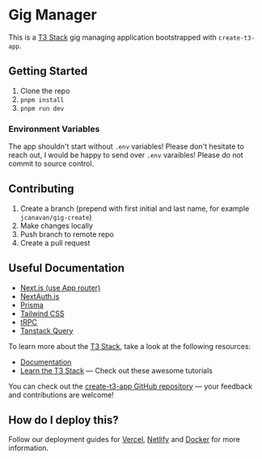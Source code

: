 # Gig Manager

This is a [T3 Stack](https://create.t3.gg/) gig managing application bootstrapped with `create-t3-app`.

## Getting Started

1. Clone the repo
2. `pnpm install`
3. `pnpm run dev`

### Environment Variables

The app shouldn't start without `.env` variables! Please don't hesitate to reach out, I would be happy to send over `.env` varaibles! Please do not commit to source control.

## Contributing

1. Create a branch (prepend with first initial and last name, for example `jcanavan/gig-create`)
2. Make changes locally
3. Push branch to remote repo
4. Create a pull request

## Useful Documentation
- [Next.js (use App router)](https://nextjs.org)
- [NextAuth.js](https://next-auth.js.org)
- [Prisma](https://prisma.io)
- [Tailwind CSS](https://tailwindcss.com)
- [tRPC](https://trpc.io)
- [Tanstack Query](https://tanstack.com/query/latest/docs/framework/react/overview)

To learn more about the [T3 Stack](https://create.t3.gg/), take a look at the following resources:

- [Documentation](https://create.t3.gg/)
- [Learn the T3 Stack](https://create.t3.gg/en/faq#what-learning-resources-are-currently-available) — Check out these awesome tutorials

You can check out the [create-t3-app GitHub repository](https://github.com/t3-oss/create-t3-app) — your feedback and contributions are welcome!

## How do I deploy this?

Follow our deployment guides for [Vercel](https://create.t3.gg/en/deployment/vercel), [Netlify](https://create.t3.gg/en/deployment/netlify) and [Docker](https://create.t3.gg/en/deployment/docker) for more information.